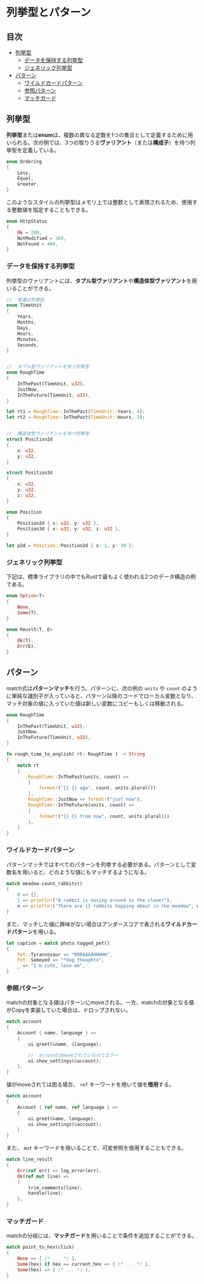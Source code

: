 # 列挙型とパターン


## 目次

- [列挙型](#列挙型)
	- [データを保持する列挙型](#データを保持する列挙型)
	- [ジェネリック列挙型](#ジェネリック列挙型)
- [パターン](#パターン)
	- [ワイルドカードパターン](#ワイルドカードパターン)
	- [参照パターン](#参照パターン)
	- [マッチガード](#マッチガード)


## 列挙型

**列挙型**または**enum**は、複数の異なる定数を1つの集合として定義するために用いられる。次の例では、3つの取りうる**ヴァリアント**（または**構成子**）を持つ列挙型を定義している。

```rust
enum Ordering
{
	Less,
	Equal,
	Greater,
}
```

このようなスタイルの列挙型はメモリ上では整数として表現されるため、使用する整数値を指定することもできる。

```rust
enum HttpStatus
{
	Ok = 200,
	NotModified = 304,
	NotFound = 404,
}
```

### データを保持する列挙型

列挙型のヴァリアントには、**タプル型ヴァリアント**や**構造体型ヴァリアント**を用いることができる。

```rust
//	普通の列挙型
enum TimeUnit
{
	Years,
	Months,
	Days,
	Hours,
	Minutes,
	Seconds,
}


//	タプル型ヴァリアントを持つ列挙型
enum RoughTime
{
	InThePast(TimeUnit, u32),
	JustNow,
	InTheFuture(TimeUnit, u32),
}

let rt1 = RoughTime::InThePast(TimeUnit::Years, 4);
let rt2 = RoughTime::InThePast(TimeUnit::Hours, 3);


//	構造体型ヴァリアントを持つ列挙型
struct Position2d
{
	x: u32,
	y: u32,
}

struct Position3d
{
	x: u32,
	y: u32,
	z: u32,
}

enum Position
{
	Position2d { x: u32, y: u32 },
	Position3d { x: u32, y: u32, z: u32 },
}

let p2d = Position::Position2d { x: 1, y: 30 };
```

### ジェネリック列挙型

下記は、標準ライブラリの中でもRustで最もよく使われる2つのデータ構造の例である。

```rust
enum Option<T>
{
	None,
	Some(T),
}

enum Reuslt<T, E>
{
	Ok(T),
	Err(E),
}
```


## パターン

match式は**パターンマッチ**を行う。パターンに、次の例の `units` や `count` のように単純な識別子が入っていると、パターン以降のコードでローカル変数となり、マッチ対象の値に入っていた値は新しい変数にコピーもしくは移動される。

```rust
enum RoughTime
{
	InThePast(TimeUnit, u32),
	JustNow,
	InTheFuture(TimeUnit, u32),
}

fn rough_time_to_english( rt: RoughTime ) -> String
{
	match rt
	{
		RoughTime::InThePast(units, count) =>
		{
			format!("{} {} ago", count, units.plural())
		},
		RoughTime::JustNow => format!("just now"),
		RoughTime::InTheFuture(units, count) =>
		{
			format!("{} {} from now", count, units.plural())
		},
	}
}
```

### ワイルドカードパターン

パターンマッチではすべてのパターンを列挙する必要がある。パターンとして変数名を用いると、どのような値にもマッチするようになる。

```rust
match meadow.count_rabbits()
{
	0 => {},
	1 => println!("A rabbit is nosing around in the clover"),
	n => println!("There are {} rabbits hopping about in the meadow", n),
}
```

また、マッチした値に興味がない場合はアンダースコアで表される**ワイルドカードパターン**を用いる。

```rust
let caption = match photo.tagged_pet()
{
	Pet::Tyrannosaur => "RRRAAAAHHHHH",
	Pet::Samoyed => "*dog thoughts",
	_ => "I'm cute, love me",
}
```

### 参照パターン

matchの対象となる値はパターンにmoveされる。一方、matchの対象となる値がCopyを実装していた場合は、ドロップされない。

```rust
match account
{
	Account { name, language } =>
	{
		ui.greet(&name, &language);

		//	accountはmoveされているのでエラー
		ui.show_settings(&account);
	},
}
```

値がmoveされては困る場合、 `ref` キーワードを用いて値を**借用**する。

```rust
match account
{
	Account { ref name, ref language } =>
	{
		ui.greet(name, language);
		ui.show_settings(&account);
	}
}
```

また、 `mut` キーワードを用いることで、可変参照を借用することもできる。

```rust
match line_result
{
	Err(ref err) => log_error(err),
	Ok(ref mut line) =>
	{
		trim_comments(line);
		handle(line);
	},
}
```

### マッチガード

matchの分岐には、**マッチガード**を用いることで条件を追加することができる。

```rust
match point_to_hex(click)
{
	None => { /* ... */ },
	Some(hex) if hex == current_hex => { /* ... */ },
	Some(hex) => { /* ... */ },
}
```
